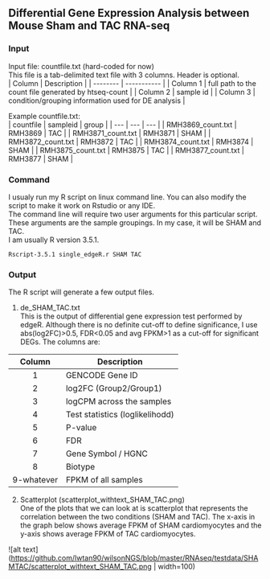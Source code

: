 ## Differential Gene Expression Analysis between Mouse Sham and TAC RNA-seq
  
  
### Input  
Input file: countfile.txt (hard-coded for now)      
This file is a tab-delimited text file with 3 columns. Header is optional.    
| Column   | Description |
| -------- | ----------- |
| Column 1 | full path to the count file generated by htseq-count |
| Column 2 | sample id                                            |
| Column 3 | condition/grouping information used for DE analysis  |  
  
Example countfile.txt:  
| countfile | sampleid | group |
| --- | --- | --- |
| RMH3869_count.txt | RMH3869 | TAC |
| RMH3871_count.txt | RMH3871 | SHAM |
| RMH3872_count.txt | RMH3872 | TAC |
| RMH3874_count.txt | RMH3874 | SHAM |
| RMH3875_count.txt | RMH3875 | TAC |
| RMH3877_count.txt | RMH3877 | SHAM |

      

### Command  
I usualy run my R script on linux command line. You can also modify the script to make it work on Rstudio or any IDE.  
The command line will require two user arguments for this particular script. These arguments are the sample groupings. In my case, it will be SHAM and TAC.  
I am usually R version 3.5.1.  
```
Rscript-3.5.1 single_edgeR.r SHAM TAC
```
  

### Output  
The R script will generate a few output files.  

1. de_SHAM_TAC.txt  
This is the output of differential gene expression test performed by edgeR. Although there is no definite cut-off to define significance, I use abs(log2FC)>0.5, FDR<0.05 and avg FPKM>1 as a cut-off for significant DEGs. The columns are:  


| Column | Description            |
| :------: | -----------            |
| 1      | GENCODE Gene ID        |
| 2      | log2FC (Group2/Group1) |
| 3 | logCPM across the samples |
| 4 | Test statistics (loglikelihodd) |
| 5 | P-value |
| 6 | FDR |
| 7 | Gene Symbol / HGNC |
| 8 | Biotype |
| 9-whatever | FPKM of all samples |


2. Scatterplot (scatterplot_withtext_SHAM_TAC.png)  
One of the plots that we can look at is scatterplot that represents the correlation between the two conditions (SHAM and TAC). The x-axis in the graph below shows average FPKM of SHAM cardiomyocytes and the y-axis shows average FPKM of TAC cardiomyocytes.  

![alt text](https://github.com/lwtan90/wilsonNGS/blob/master/RNAseq/testdata/SHAMTAC/scatterplot_withtext_SHAM_TAC.png | width=100)


